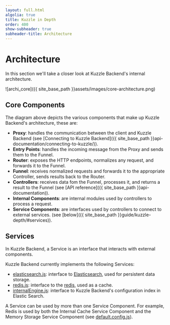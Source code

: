 ```yaml
---
layout: full.html
algolia: true
title: Kuzzle in Depth
order: 400
show-subheader: true
subheader-title: Architecture
---
```


# Architecture

In this section we'll take a closer look at Kuzzle Backend's internal architecture.

![archi_core]({{ site_base_path }}assets/images/core-architecture.png)
 
## Core Components

The diagram above depicts the various components that make up Kuzzle Backend's architecture, these are:

* **Proxy**: handles the communication between the client and Kuzzle Backend (see [Connecting to Kuzzle Backend]({{ site_base_path }}api-documentation/connecting-to-kuzzle/)).
* **Entry Points**: handles the incoming message from the Proxy and sends them to the Funnel.
* **Router**: exposes the HTTP endpoints, normalizes any request, and forwards it to the Funnel.
* **Funnel**: receives normalized requests and forwards it to the appropriate Controller, sends results back to the Router.
* **Controllers**: receives data fom the Funnel, processes it, and returns a result to the Funnel (see [API reference]({{ site_base_path }}api-documentation)).
* **Internal Components**: are internal modules used by controllers to process a request.
* **Service Components**: are interfaces used by controllers to connect to external services. (see [below]({{ site_base_path }}guide/kuzzle-depth/#services)).

## Services

In Kuzzle Backend, a Service is an interface that interacts with external components.

Kuzzle Backend currently implements the following Services:

* [elasticsearch.js](https://github.com/kuzzleio/kuzzle/blob/master/lib/services/elasticsearch.js): interface to [Elasticsearch](https://www.elastic.co/products/elasticsearch), used for persistent data storage.
* [redis.js](https://github.com/kuzzleio/kuzzle/blob/master/lib/services/redis.js): interface to the [redis](http://redis.io), used as a cache.
* [internalEngine.js](https://github.com/kuzzleio/kuzzle/blob/master/lib/services/internalEngine/): interface to Kuzzle Backend's configuration index in Elastic Search.


A Service can be used by more than one Service Component. For example, Redis is used by both the Internal Cache Service Component and the Memory Storage Service Component (see [default.config.js](https://github.com/kuzzleio/kuzzle/blob/master/default.config.js)).
